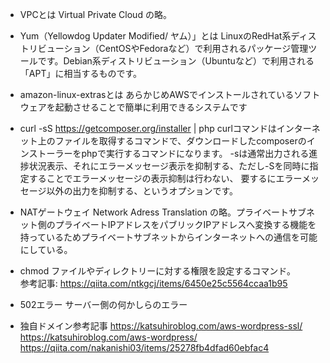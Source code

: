- VPCとは
 Virtual Private Cloud の略。


- Yum（Yellowdog Updater Modified/ ヤム）」とは
 LinuxのRedHat系ディストリビューション（CentOSやFedoraなど）で利用されるパッケージ管理ツールです。Debian系ディストリビューション（Ubuntuなど）で利用される「APT」に相当するものです。


- amazon-linux-extrasとは
 あらかじめAWSでインストールされているソフトウェアを起動させることで簡単に利用できるシステムです

- curl -sS https://getcomposer.org/installer | php
 curlコマンドはインターネット上のファイルを取得するコマンドで、ダウンロードしたcomposerのインストーラーをphpで実行するコマンドになります。
 -sは通常出力される進捗状況表示、それにエラーメッセージ表示を抑制する、ただし-Sを同時に指定することでエラーメッセージの表示抑制は行わない、
 要するにエラーメッセージ以外の出力を抑制する、というオプションです。


- NATゲートウェイ
 Network Adress Translation の略。プライベートサブネット側のプライベートIPアドレスをパブリックIPアドレスへ変換する機能を持っているためプライベートサブネットからインターネットへの通信を可能にしている。

- chmod
 ファイルやディレクトリーに対する権限を設定するコマンド。<br>
 参考記事: https://qiita.com/ntkgcj/items/6450e25c5564ccaa1b95
 
- 502エラー
  サーバー側の何かしらのエラー


- 独自ドメイン参考記事
https://katsuhiroblog.com/aws-wordpress-ssl/
https://katsuhiroblog.com/aws-wordpress/
https://qiita.com/nakanishi03/items/25278fb4dfad60ebfac4
